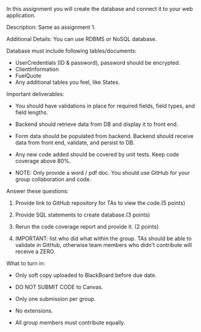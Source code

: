 In this assignment you will create the database and connect it to your web application.

Description: 
Same as assignment 1.

Additional Details:
You can use RDBMS or NoSQL database.

Database must include following tables/documents:
- UserCredentials (ID & password), password should be encrypted.
- ClientInformation
- FuelQuote
- Any additional tables you feel, like States.


Important deliverables:

- You should have validations in place for required fields, field types, and field lengths. 
- Backend should retrieve data from DB and display it to front end.
- Form data should be populated from backend. Backend should receive data from front end, validate, and persist to DB.
- Any new code added should be covered by unit tests. Keep code coverage above 80%.


- NOTE: Only provide a word / pdf doc. You should use GitHub for your group collaboration and code.


Answer these questions:
1. Provide link to GitHub repository for TAs to view the code.(5 points)

2. Provide SQL statements to create database.(3 points)
3. Rerun the code coverage report and provide it. (2 points)

4. IMPORTANT: list who did what within the group. TAs should be able to validate in GitHub, otherwise team members who didn't contribute will receive a ZERO.


What to turn in: 
- Only soft copy uploaded to BlackBoard before due date. 
- DO NOT SUBMIT CODE to Canvas. 

- Only one submission per group.
- No extensions.
- All group members must contribute equally.
